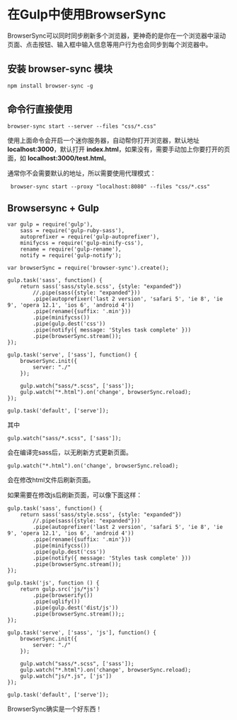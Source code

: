 # 在Gulp中使用BrowserSync
BrowserSync可以同时同步刷新多个浏览器，更神奇的是你在一个浏览器中滚动页面、点击按钮、输入框中输入信息等用户行为也会同步到每个浏览器中。

## 安装 **browser-sync** 模块

```
npm install browser-sync -g
```

## 命令行直接使用

```
browser-sync start --server --files "css/*.css"
```

使用上面命令会开启一个迷你服务器，自动帮你打开浏览器，默认地址 **localhost:3000**，默认打开 **index.html**，如果没有，需要手动加上你要打开的页面，如 **localhost:3000/test.html**。

通常你不会需要默认的地址，所以需要使用代理模式：

```
 browser-sync start --proxy "localhost:8080" --files "css/*.css"
```

## Browsersync + Gulp

```
var gulp = require('gulp'),
    sass = require('gulp-ruby-sass'),
    autoprefixer = require('gulp-autoprefixer'),
    minifycss = require('gulp-minify-css'),
    rename = require('gulp-rename'),
    notify = require('gulp-notify');

var browserSync = require('browser-sync').create();

gulp.task('sass', function() {
    return sass('sass/style.scss', {style: "expanded"})
        //.pipe(sass({style: "expanded"}))
        .pipe(autoprefixer('last 2 version', 'safari 5', 'ie 8', 'ie 9', 'opera 12.1', 'ios 6', 'android 4'))
        .pipe(rename({suffix: '.min'}))
        .pipe(minifycss())
        .pipe(gulp.dest('css'))
        .pipe(notify({ message: 'Styles task complete' }))
        .pipe(browserSync.stream());
});

gulp.task('serve', ['sass'], function() {
    browserSync.init({
        server: "./"
    });

    gulp.watch("sass/*.scss", ['sass']);
    gulp.watch("*.html").on('change', browserSync.reload);
});

gulp.task('default', ['serve']);
```

其中

```
gulp.watch("sass/*.scss", ['sass']);
```

会在编译完sass后，以无刷新方式更新页面。

```
gulp.watch("*.html").on('change', browserSync.reload);
```

会在修改html文件后刷新页面。

如果需要在修改js后刷新页面，可以像下面这样：

```
gulp.task('sass', function() {
    return sass('sass/style.scss', {style: "expanded"})
        //.pipe(sass({style: "expanded"}))
        .pipe(autoprefixer('last 2 version', 'safari 5', 'ie 8', 'ie 9', 'opera 12.1', 'ios 6', 'android 4'))
        .pipe(rename({suffix: '.min'}))
        .pipe(minifycss())
        .pipe(gulp.dest('css'))
        .pipe(notify({ message: 'Styles task complete' }))
        .pipe(browserSync.stream());
});

gulp.task('js', function () {
    return gulp.src('js/*js')
        .pipe(browserify())
        .pipe(uglify())
        .pipe(gulp.dest('dist/js'))
        .pipe(browserSync.stream());;
});

gulp.task('serve', ['sass', 'js'], function() {
    browserSync.init({
        server: "./"
    });

    gulp.watch("sass/*.scss", ['sass']);
    gulp.watch("*.html").on('change', browserSync.reload);
    gulp.watch("js/*.js", ['js'])
});

gulp.task('default', ['serve']);
```

BrowserSync确实是一个好东西！